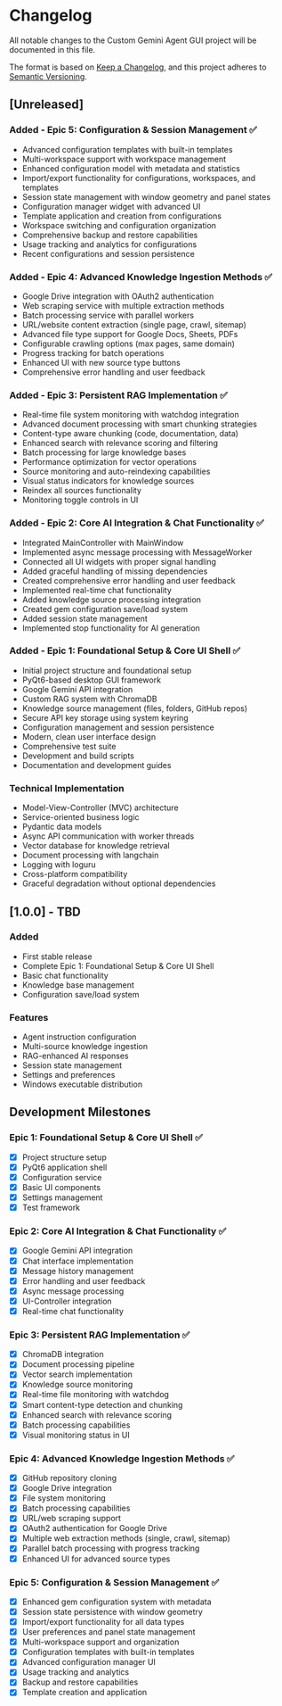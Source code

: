 # Changelog

All notable changes to the Custom Gemini Agent GUI project will be documented in this file.

The format is based on [Keep a Changelog](https://keepachangelog.com/en/1.0.0/),
and this project adheres to [Semantic Versioning](https://semver.org/spec/v2.0.0.html).

## [Unreleased]

### Added - Epic 5: Configuration & Session Management ✅
- Advanced configuration templates with built-in templates
- Multi-workspace support with workspace management
- Enhanced configuration model with metadata and statistics
- Import/export functionality for configurations, workspaces, and templates
- Session state management with window geometry and panel states
- Configuration manager widget with advanced UI
- Template application and creation from configurations
- Workspace switching and configuration organization
- Comprehensive backup and restore capabilities
- Usage tracking and analytics for configurations
- Recent configurations and session persistence

### Added - Epic 4: Advanced Knowledge Ingestion Methods ✅
- Google Drive integration with OAuth2 authentication
- Web scraping service with multiple extraction methods
- Batch processing service with parallel workers
- URL/website content extraction (single page, crawl, sitemap)
- Advanced file type support for Google Docs, Sheets, PDFs
- Configurable crawling options (max pages, same domain)
- Progress tracking for batch operations
- Enhanced UI with new source type buttons
- Comprehensive error handling and user feedback

### Added - Epic 3: Persistent RAG Implementation ✅
- Real-time file system monitoring with watchdog integration
- Advanced document processing with smart chunking strategies
- Content-type aware chunking (code, documentation, data)
- Enhanced search with relevance scoring and filtering
- Batch processing for large knowledge bases
- Performance optimization for vector operations
- Source monitoring and auto-reindexing capabilities
- Visual status indicators for knowledge sources
- Reindex all sources functionality
- Monitoring toggle controls in UI

### Added - Epic 2: Core AI Integration & Chat Functionality ✅
- Integrated MainController with MainWindow
- Implemented async message processing with MessageWorker
- Connected all UI widgets with proper signal handling
- Added graceful handling of missing dependencies
- Created comprehensive error handling and user feedback
- Implemented real-time chat functionality
- Added knowledge source processing integration
- Created gem configuration save/load system
- Added session state management
- Implemented stop functionality for AI generation

### Added - Epic 1: Foundational Setup & Core UI Shell ✅
- Initial project structure and foundational setup
- PyQt6-based desktop GUI framework
- Google Gemini API integration
- Custom RAG system with ChromaDB
- Knowledge source management (files, folders, GitHub repos)
- Secure API key storage using system keyring
- Configuration management and session persistence
- Modern, clean user interface design
- Comprehensive test suite
- Development and build scripts
- Documentation and development guides

### Technical Implementation
- Model-View-Controller (MVC) architecture
- Service-oriented business logic
- Pydantic data models
- Async API communication with worker threads
- Vector database for knowledge retrieval
- Document processing with langchain
- Logging with loguru
- Cross-platform compatibility
- Graceful degradation without optional dependencies

## [1.0.0] - TBD

### Added
- First stable release
- Complete Epic 1: Foundational Setup & Core UI Shell
- Basic chat functionality
- Knowledge base management
- Configuration save/load system

### Features
- Agent instruction configuration
- Multi-source knowledge ingestion
- RAG-enhanced AI responses
- Session state management
- Settings and preferences
- Windows executable distribution

## Development Milestones

### Epic 1: Foundational Setup & Core UI Shell ✅
- [x] Project structure setup
- [x] PyQt6 application shell
- [x] Configuration service
- [x] Basic UI components
- [x] Settings management
- [x] Test framework

### Epic 2: Core AI Integration & Chat Functionality ✅
- [x] Google Gemini API integration
- [x] Chat interface implementation
- [x] Message history management
- [x] Error handling and user feedback
- [x] Async message processing
- [x] UI-Controller integration
- [x] Real-time chat functionality

### Epic 3: Persistent RAG Implementation ✅
- [x] ChromaDB integration
- [x] Document processing pipeline
- [x] Vector search implementation
- [x] Knowledge source monitoring
- [x] Real-time file monitoring with watchdog
- [x] Smart content-type detection and chunking
- [x] Enhanced search with relevance scoring
- [x] Batch processing capabilities
- [x] Visual monitoring status in UI

### Epic 4: Advanced Knowledge Ingestion Methods ✅
- [x] GitHub repository cloning
- [x] Google Drive integration
- [x] File system monitoring
- [x] Batch processing capabilities
- [x] URL/web scraping support
- [x] OAuth2 authentication for Google Drive
- [x] Multiple web extraction methods (single, crawl, sitemap)
- [x] Parallel batch processing with progress tracking
- [x] Enhanced UI for advanced source types

### Epic 5: Configuration & Session Management ✅
- [x] Enhanced gem configuration system with metadata
- [x] Session state persistence with window geometry
- [x] Import/export functionality for all data types
- [x] User preferences and panel state management
- [x] Multi-workspace support and organization
- [x] Configuration templates with built-in templates
- [x] Advanced configuration manager UI
- [x] Usage tracking and analytics
- [x] Backup and restore capabilities
- [x] Template creation and application
